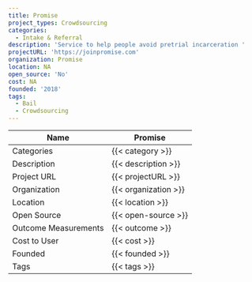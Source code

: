 ```yaml
---
title: Promise
project_types: Crowdsourcing
categories:
  - Intake & Referral
description: 'Service to help people avoid pretrial incarceration '
projectURL: 'https://joinpromise.com'
organization: Promise
location: NA
open_source: 'No'
cost: NA
founded: '2018'
tags:
  - Bail
  - Crowdsourcing
---
```


Name                    |  Promise 
------------------------|----
Categories              | {{< category >}} 
Description             | {{< description >}} 
Project URL             | {{< projectURL >}} 
Organization            | {{< organization >}} 
Location                | {{< location >}} 
Open Source             | {{< open-source >}} 
Outcome Measurements    | {{< outcome >}} 
Cost to User            | {{< cost >}} 
Founded                 | {{< founded >}} 
Tags                    | {{< tags >}} 
